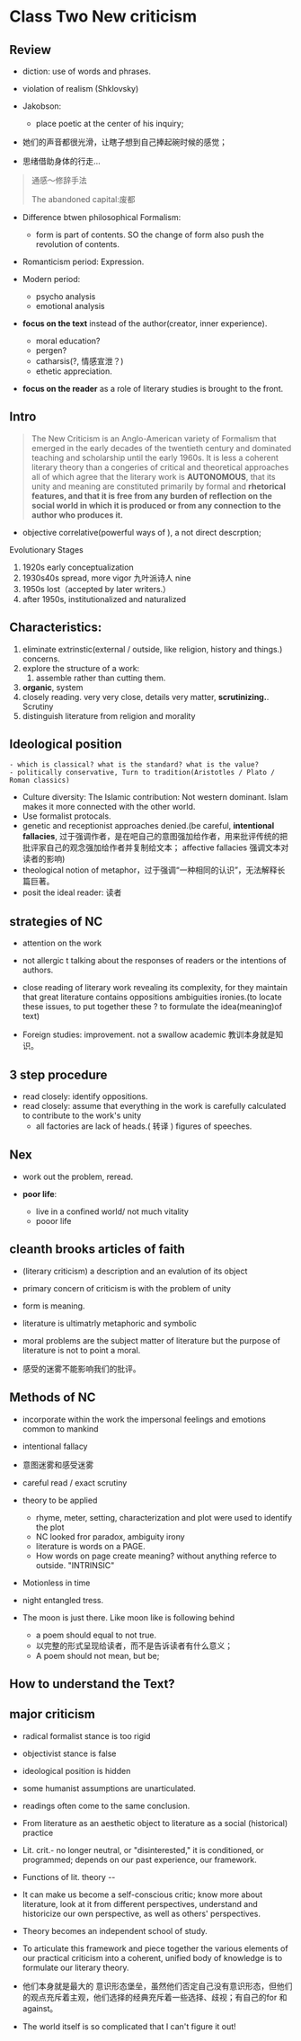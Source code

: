 # Class Two New criticism 


## Review

- diction: use of words and phrases.
- violation of realism (Shklovsky)


- Jakobson: 
    - place poetic at the center of his inquiry;

- 她们的声音都很光滑，让瞎子想到自己捧起碗时候的感觉；
- 思绪借助身体的行走...
> 通感～修辞手法
>
> The abandoned capital:废都

- Difference btwen philosophical Formalism:
    - form is part of contents. SO the change of form also push the revolution of contents.

- Romanticism period: Expression.
- Modern period: 
    - psycho analysis
    - emotional analysis

- **focus on the text** instead of the author(creator, inner experience).
    - moral education?
    - pergen?
    - catharsis(?, 情感宣泄？)
    - ethetic appreciation.
- **focus on the reader** as a role of literary studies is brought to the front.


## Intro 

> The New Criticism is an Anglo-American variety of Formalism that emerged in the early decades of the twentieth century and dominated teaching and scholarship until the early 1960s. It is less a coherent literary theory than a congeries of critical and theoretical approaches all of which agree that the literary work is **AUTONOMOUS**, that its unity and meaning are constituted primarily by formal and **rhetorical features, and that it is free from any burden of reflection on the social world in which it is produced or from any connection to the author who produces it.**

- objective correlative(powerful ways of ), a not direct descrption;

Evolutionary Stages
1. 1920s early conceptualization
2. 1930s40s spread, more vigor 九叶派诗人 nine 
3. 1950s lost（accepted by later writers.）
4. after 1950s, institutionalized and naturalized 




## Characteristics:

1. eliminate extrinstic(external / outside, like religion, history and things.) concerns.
2. explore the structure of a work:
      1. assemble rather than cutting them.
3. **organic**, system
4. closely reading. very very close, details very matter, **scrutinizing.**. Scrutiny
5. distinguish literature from religion and morality



## Ideological position

```
- which is classical? what is the standard? what is the value?
- politically conservative, Turn to tradition(Aristotles / Plato / Roman classics)
```

- Culture diversity: The Islamic contribution: Not western dominant. Islam makes it more connected with the other world.
- Use formalist protocals.
- genetic and receptionist approaches denied.(be careful, **intentional fallacies**, 过于强调作者，是在吧自己的意图强加给作者，用来批评传统的把批评家自己的观念强加给作者并复制给文本； affective fallacies 强调文本对读者的影响)
- theological notion of metaphor，过于强调“一种相同的认识”，无法解释长篇巨著。
- posit the ideal reader: 读者



## strategies of NC 
- attention on the work
- not allergic t talking about the responses of readers or the intentions of authors.
- close reading of literary work revealing its complexity, for they maintain that great literature contains oppositions ambiguities ironies.(to locate these issues, to put together these ? to formulate the idea(meaning)of text)

- Foreign studies: improvement. not a swallow academic 教训本身就是知识。


## 3 step procedure

- read closely: identify oppositions.
- read closely: assume that everything in the work is carefully calculated to contribute to the work's unity
    - all factories are lack of heads.( 转译 ) figures of speeches. 

## Nex 

- work out the problem, reread.

- **poor life**: 
    - live in a confined world/ not much vitality
    - pooor life 


## cleanth brooks articles of faith
- (literary criticism) a description and an evalution of its object
- primary concern of criticism is with the problem of unity
- form is meaning.
- literature is ultimatrly metaphoric and symbolic 
- moral problems are the subject matter of literature but the purpose of literature is not to point a moral.

- 感受的迷雾不能影响我们的批评。

## Methods of NC 
- incorporate within the work the impersonal feelings and emotions common to mankind 
- intentional fallacy 
- 意图迷雾和感受迷雾
- careful read / exact scrutiny 
- theory to be applied
    - rhyme, meter, setting, characterization and plot were used to identify the plot
    - NC looked fror paradox, ambiguity irony     
    - literature is words on a PAGE.
    - How words on page create meaning? without anything referce to outside. "INTRINSIC"

- Motionless in time
- night entangled tress.
- The moon is just there. Like moon like is following behind
    - a poem should equal to not true.
    - 以完整的形式呈现给读者，而不是告诉读者有什么意义；
    - A poem should not mean, but be;


## How to understand the Text?

     
## major criticism

- radical formalist stance is too rigid
- objectivist stance is false 
- ideological position is hidden
- some humanist assumptions are unarticulated.
- readings often come to the same conclusion. 

- From literature as an aesthetic object to literature as a social (historical) practice
- Lit. crit.- no longer neutral, or "disinterested," it is conditioned, or programmed; depends on our past experience, our framework.
- Functions of lit. theory --
- It can make us become a self-conscious critic; know more about literature, look at it from different perspectives, understand and historicize our own perspective, as well as others' perspectives.
- Theory becomes an independent school of study.
- To articulate this framework and piece together the various elements of our practical criticism into a coherent, unified body of knowledge is to formulate our literary theory.

- 他们本身就是最大的 意识形态堡垒，虽然他们否定自己没有意识形态，但他们的观点充斥着主观，他们选择的经典充斥着一些选择、歧视；有自己的for 和against。
- The world itself is so complicated that I can't figure it out!

